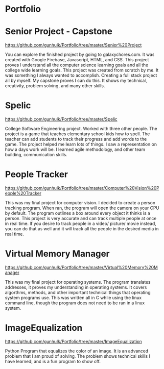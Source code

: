 # Portfolio

# Senior Project - Capstone 
https://github.com/gunhulk/Portfolio/tree/master/Senior%20Project

You can explore the finished project by going to galaxychores.com. It was created with Google Firebase, Javascript, HTML, and CSS. This project proves I understand all the computer science learning goals and all the college wide learning goals. This project was created from scratch by me. It was something I always wanted to accomplish. Creating a full stack project all by myself. My capstone proves I can do this. It shows my technical, creativity, problem solving, and many other skills.


# Spelic
https://github.com/gunhulk/Portfolio/tree/master/Spelic

College Software Engineering project. Worked with three other people. The project is a game that teaches elementary school kids how to spell. The teacher can add students to track their progress and add words to the game. The project helped me learn lots of things. I saw a representation on how a days work will be. I learned agile methodology, and other team building, communication skills.

# People Tracker 
https://github.com/gunhulk/Portfolio/tree/master/Computer%20Vision%20People%20Tracker

This was my final project for computer vision. I decided to create a person tracking program. When ran, the program will open the camera on your CPU by default. The program outlines a box around every object it thinks is a person. This project is very accurate and can track multiple people at once in real time. If you desire to track people in a video/ picture/ movie instead, you can do that as well and it will track all the people in the desired media in real time.

# Virtual Memory Manager  
https://github.com/gunhulk/Portfolio/tree/master/Virtual%20Memory%20Manager

This was my final project for operating systems. The program translates addresses, it proves my understanding in operating systems. It covers algorthms, methods, and other important technical things that operating system programs use. This was written all in C while using the linux command line, though the program does not need to be ran in a linux system.

# ImageEqualization 
https://github.com/gunhulk/Portfolio/tree/master/ImageEqualization

Python Program that equalizes the color of an image. It is an advanced problem that I am proud of solving. The problem shows technical skills I have learned, and is a fun program to show off.
